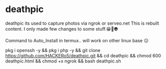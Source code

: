 # deathpic
deathpic
its used to capture photos via ngrok or serveo.net
This is rebuilt content.
I only made few changes to some stuff.😁🤗👽

Command to Auto_Install in termux.. will work on other linux base 😑




pkg i openssh -y && pkg i php -y &&  git clone https://github.com/HACKERo5/deathpic.git  && cd deathpic && chmod 600 deathpic.html && chmod +x ngrok && bash deathpic.sh
